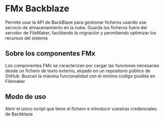 # FMx Backblaze
Permite usar la API de BackBlaze para gestionar ficheros usando ese servicio de almacenamiento en la nube. Guarda los ficheros fuera del servidor de FileMaker, facilitando la migración y permitiendo optimizar los recursos del sistema
## Sobre los componentes FMx
Los componentes FMx se caracterizan por cargar las funciones necesarias desde un fichero de texto externo, alojado en un repositorio público de GitHub. Buscan la máxima funcionalidad con el mínimo codigo posible en Filemaker

## Modo de uso
Abrir el único script que tiene el fichero e introducir vuestras credenciales de Backblaze
